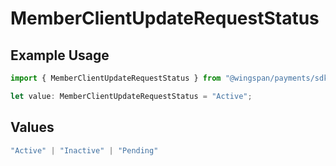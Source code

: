 # MemberClientUpdateRequestStatus

## Example Usage

```typescript
import { MemberClientUpdateRequestStatus } from "@wingspan/payments/sdk/models/shared";

let value: MemberClientUpdateRequestStatus = "Active";
```

## Values

```typescript
"Active" | "Inactive" | "Pending"
```
